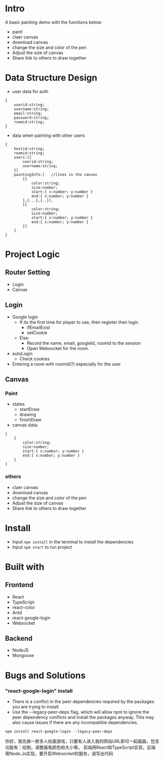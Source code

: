 # Intro
A basic painting demo with the functions below:
- paint
- claer canvas
- download canvas
- change the size and color of the pen
- Adjust the size of canvas
- Share link to others to draw together

# Data Structure Design
- user data for auth

```
{
    userid:string;
    username:string;
    email:string;
    password:string;
    roomid:string;
}
```

- data when painting with other users

```
{
    hostid:string;
    roomid:string;
    users:[{
        userid:string;
        username:string;
    }]
    paintingInfo:[   //lines in the canvas
        [{
            color:string;
            size:number;
            start:{ x:number; y:number }
            end:{ x:number; y:number }
        },{...},{..}],
        [{
            color:string;
            size:number;
            start:{ x:number; y:number }
            end:{ x:number; y:number }
        }]
    ]
}
```

# Project Logic
## Router Setting
- Login
- Canvas
## Login
- Google login
  - If its the first time for player to use, then register then login
    - ifEmailExist
    - setCookie
  - Else:
    - Record the name, email, googleId, roomid to the session
    - Open Websocket for the room.
- autoLogin
  - Check cookies
- Entering a room with roomid(?) especially for the user
## Canvas
### Paint
- states
    - startDraw
    - drawing
    - finishDraw
- canvas data:
```
[
    {
        color:string;
        size:number;
        start:{ x:number; y:number }
        end:{ x:number; y:number }
    }
]
```
### others
- claer canvas
- download canvas
- change the size and color of the pen
- Adjust the size of canvas
- Share link to others to draw together

# Install
- Input `npm install` in the terminal to install the dependencies
- Input `npm start` to run project

# Built with
## Frontend
- React
- TypeScript
- react-color
- Antd
- react-google-login
- Websocket

## Backend
- NodeJS
- Mongoose

# Bugs and Solutions
### "react-google-login" install
- There is a conflict in the peer dependencies required by the packages you are trying to install.
- Use the --legacy-peer-deps flag, which will allow npm to ignore the peer dependency conflicts and install the packages anyway. This may also cause issues if there are any incompatible dependencies.
```
npm install react-google-login --legacy-peer-deps
```

你好，我先做一款多人绘画游戏，只要有人进入我的网站URL即可一起画画，包含功能有：绘制，调整画笔颜色和大小等。
前端用React和TypeScript实现，后端用Node.Js实现，要开启Websocket的服务，请写出代码